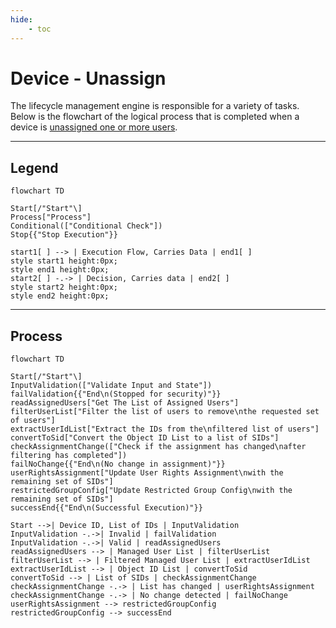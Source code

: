 ```yaml
---
hide:
    - toc
---
```

# Device - Unassign

The lifecycle management engine is responsible for a variety of tasks. Below is the flowchart of the logical process that is completed when a device is [unassigned one or more users](/Getting-Started/Usage-Guide/Lifecycle-Management/Device/3-Unassign/).

---

## Legend

``` mermaid
flowchart TD

Start[/"Start"\]
Process["Process"]
Conditional(["Conditional Check"])
Stop{{"Stop Execution"}}

start1[ ] --> | Execution Flow, Carries Data | end1[ ]
style start1 height:0px;
style end1 height:0px;
start2[ ] -.-> | Decision, Carries data | end2[ ]
style start2 height:0px;
style end2 height:0px;
```

---

## Process

``` mermaid
flowchart TD

Start[/"Start"\]
InputValidation(["Validate Input and State"])
failValidation{{"End\n(Stopped for security)"}}
readAssignedUsers["Get The List of Assigned Users"]
filterUserList["Filter the list of users to remove\nthe requested set of users"]
extractUserIdList["Extract the IDs from the\nfiltered list of users"]
convertToSid["Convert the Object ID List to a list of SIDs"]
checkAssignmentChange(["Check if the assignment has changed\nafter filtering has completed"])
failNoChange{{"End\n(No change in assignment)"}}
userRightsAssignment["Update User Rights Assignment\nwith the remaining set of SIDs"]
restrictedGroupConfig["Update Restricted Group Config\nwith the remaining set of SIDs"]
successEnd{{"End\n(Successful Execution)"}}

Start -->| Device ID, List of IDs | InputValidation
InputValidation -.->| Invalid | failValidation
InputValidation -.->| Valid | readAssignedUsers
readAssignedUsers --> | Managed User List | filterUserList
filterUserList --> | Filtered Managed User List | extractUserIdList
extractUserIdList --> | Object ID List | convertToSid
convertToSid --> | List of SIDs | checkAssignmentChange
checkAssignmentChange -.-> | List has changed | userRightsAssignment
checkAssignmentChange -.-> | No change detected | failNoChange
userRightsAssignment --> restrictedGroupConfig
restrictedGroupConfig --> successEnd
```
